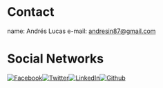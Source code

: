 # Contact
name: Andrés Lucas
e-mail: [andresin87@gmail.com](andresin87@gmail.com)

# Social Networks
[![Facebook](https://gitcdn.xyz/repo/andresin87/d3-ebook/master/assets/facebook-square.svg)](https://www.facebook.com/andresin87)[![Twitter](https://gitcdn.xyz/repo/andresin87/d3-ebook/master/assets/twitter-square.svg)](https://twitter.com/andresin87)[![LinkedIn](https://gitcdn.xyz/repo/andresin87/d3-ebook/master/assets/linkedin-square.svg)](https://www.linkedin.com/in/andrés-lucas-enciso-17446131)[![Github](https://gitcdn.xyz/repo/andresin87/d3-ebook/master/assets/github-square.svg)](https://github.com/andresin87/)